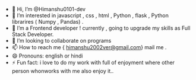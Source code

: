 - 👋 Hi, I’m @Himanshu0101-dev
- 👀 I’m interested in javascript , css , html , Python , flask , Python librarires ( Numpy , Pandas) .
- 🌱 I’m a Frontend developer ! currently , going to upgrade my skills as Full Stack Developer.
- 💞️ I’m looking to collaborate on programs
- 📫 How to reach me { himanshu2002ver@gmail.com} mail me .
- 😄 Pronouns: english or hindi
- ⚡ Fun fact: i love to do my work with full of enjoyment where other person whonworks with me also enjoy it..

<!---
Himanshu0101-dev/Himanshu0101-dev is a ✨ special ✨ repository because its `README.md` (this file) appears on your GitHub profile.
You can click the Preview link to take a look at your changes.
--->
